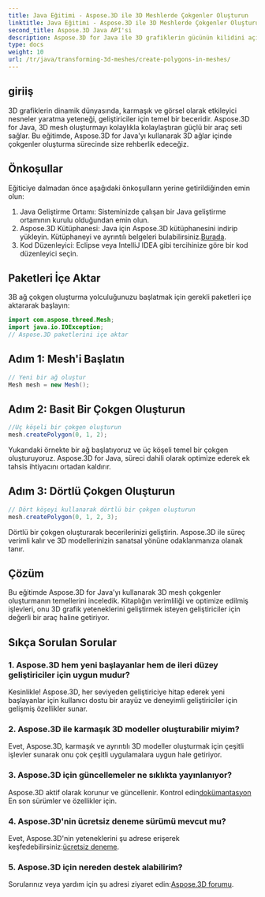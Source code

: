 ```yaml
---
title: Java Eğitimi - Aspose.3D ile 3D Meshlerde Çokgenler Oluşturun
linktitle: Java Eğitimi - Aspose.3D ile 3D Meshlerde Çokgenler Oluşturun
second_title: Aspose.3D Java API'si
description: Aspose.3D for Java ile 3D grafiklerin gücünün kilidini açın. Çarpıcı çokgenleri zahmetsizce oluşturun. Sorunsuz bir geliştirme deneyimi için hemen indirin.
type: docs
weight: 10
url: /tr/java/transforming-3d-meshes/create-polygons-in-meshes/
---
```

## giriiş
3D grafiklerin dinamik dünyasında, karmaşık ve görsel olarak etkileyici nesneler yaratma yeteneği, geliştiriciler için temel bir beceridir. Aspose.3D for Java, 3D mesh oluşturmayı kolaylıkla kolaylaştıran güçlü bir araç seti sağlar. Bu eğitimde, Aspose.3D for Java'yı kullanarak 3D ağlar içinde çokgenler oluşturma sürecinde size rehberlik edeceğiz.
## Önkoşullar
Eğiticiye dalmadan önce aşağıdaki önkoşulların yerine getirildiğinden emin olun:
1. Java Geliştirme Ortamı: Sisteminizde çalışan bir Java geliştirme ortamının kurulu olduğundan emin olun.
2.  Aspose.3D Kütüphanesi: Java için Aspose.3D kütüphanesini indirip yükleyin. Kütüphaneyi ve ayrıntılı belgeleri bulabilirsiniz.[Burada](https://reference.aspose.com/3d/java/).
3. Kod Düzenleyici: Eclipse veya IntelliJ IDEA gibi tercihinize göre bir kod düzenleyici seçin.
## Paketleri İçe Aktar
3B ağ çokgen oluşturma yolculuğunuzu başlatmak için gerekli paketleri içe aktararak başlayın:
```java
import com.aspose.threed.Mesh;
import java.io.IOException;
// Aspose.3D paketlerini içe aktar
```
## Adım 1: Mesh'i Başlatın
```java
// Yeni bir ağ oluştur
Mesh mesh = new Mesh();
```
## Adım 2: Basit Bir Çokgen Oluşturun
```java
//Üç köşeli bir çokgen oluşturun
mesh.createPolygon(0, 1, 2);
```
Yukarıdaki örnekte bir ağ başlatıyoruz ve üç köşeli temel bir çokgen oluşturuyoruz. Aspose.3D for Java, süreci dahili olarak optimize ederek ek tahsis ihtiyacını ortadan kaldırır.
## Adım 3: Dörtlü Çokgen Oluşturun
```java
// Dört köşeyi kullanarak dörtlü bir çokgen oluşturun
mesh.createPolygon(0, 1, 2, 3);
```
Dörtlü bir çokgen oluşturarak becerilerinizi geliştirin. Aspose.3D ile süreç verimli kalır ve 3D modellerinizin sanatsal yönüne odaklanmanıza olanak tanır.
## Çözüm
Bu eğitimde Aspose.3D for Java'yı kullanarak 3D mesh çokgenler oluşturmanın temellerini inceledik. Kitaplığın verimliliği ve optimize edilmiş işlevleri, onu 3D grafik yeteneklerini geliştirmek isteyen geliştiriciler için değerli bir araç haline getiriyor.
## Sıkça Sorulan Sorular
### 1. Aspose.3D hem yeni başlayanlar hem de ileri düzey geliştiriciler için uygun mudur?
Kesinlikle! Aspose.3D, her seviyeden geliştiriciye hitap ederek yeni başlayanlar için kullanıcı dostu bir arayüz ve deneyimli geliştiriciler için gelişmiş özellikler sunar.
### 2. Aspose.3D ile karmaşık 3D modeller oluşturabilir miyim?
Evet, Aspose.3D, karmaşık ve ayrıntılı 3D modeller oluşturmak için çeşitli işlevler sunarak onu çok çeşitli uygulamalara uygun hale getiriyor.
### 3. Aspose.3D için güncellemeler ne sıklıkta yayınlanıyor?
 Aspose.3D aktif olarak korunur ve güncellenir. Kontrol edin[dokümantasyon](https://reference.aspose.com/3d/java/) En son sürümler ve özellikler için.
### 4. Aspose.3D'nin ücretsiz deneme sürümü mevcut mu?
 Evet, Aspose.3D'nin yeteneklerini şu adrese erişerek keşfedebilirsiniz:[ücretsiz deneme](https://releases.aspose.com/).
### 5. Aspose.3D için nereden destek alabilirim?
 Sorularınız veya yardım için şu adresi ziyaret edin:[Aspose.3D forumu](https://forum.aspose.com/c/3d/18).